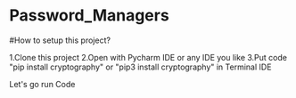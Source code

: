 # Password_Managers

#How to setup this project?

1.Clone this project
2.Open with Pycharm IDE or any IDE you like
3.Put code "pip install cryptography" or "pip3 install cryptography" in Terminal IDE

Let's go run Code

